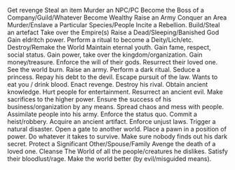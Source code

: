 Get revenge
Steal an item
Murder an NPC/PC
Become the Boss of a Company/Guild/Whatever
Become Wealthy
Raise an Army
Conquer an Area
Murder/Enslave a Particular Species/People
Incite a Rebellion.
Build/Steal an artefact
Take over the Empire(s)
Raise a Dead/Sleeping/Banished God
Gain eldritch power. Perform a ritual to become a Deity/Lich/etc.
Destroy/Remake the World
Maintain eternal youth.
Gain fame, respect, social status.
Gain power, take over the kingdom/organization.
Gain money/treasure.
Enforce the will of their gods.
Resurrect their loved one.
See the world burn.
Raise an army.
Perform a dark ritual.
Seduce a princess.
Repay his debt to the devil.
Escape pursuit of the law.
Wants to eat you / drink blood.
Enact revenge.
Destroy his rival.
Obtain ancient knowledge.
Hurt people for entertainment.
Resurrect an ancient evil.
Make sacrifices to the higher power.
Ensure the success of his business/organization by any means.
Spread chaos and mess with people.
Assimilate people into his army.
Enforce the status quo.
Commit a heist/robbery.
Acquire an ancient artifact.
Enforce unjust laws.
Trigger a natural disaster.
Open a gate to another world.
Place a pawn in a position of power.
Do whatever it takes to survive.
Make sure nobody finds out his dark secret.
Protect a Significant Other/Spouse/Family
Avenge the death of a loved one.
Cleanse The World of all the people/creatures he dislikes.
Satisfy their bloodlust/rage.
Make the world better (by evil/misguided means).
